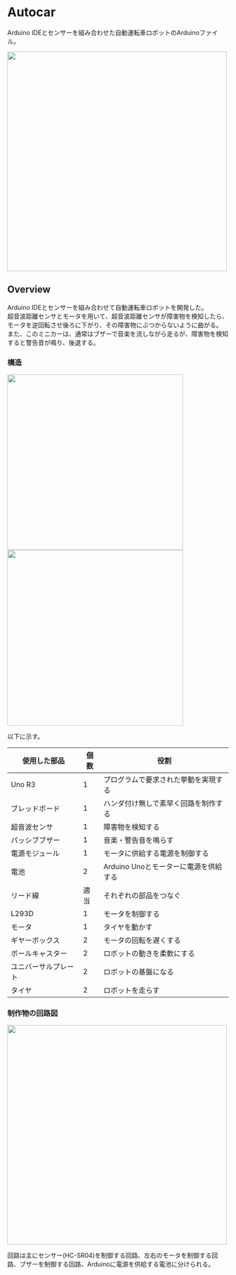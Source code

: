 # Autocar
Arduino IDEとセンサーを組み合わせた自動運転車ロボットのArduinoファイル。

<img src="https://github.com/aozam3/Autocar/assets/65112280/260c5cf0-9750-49e1-ad4e-e98cb39c290b.png" width="500">

## Overview
Arduino IDEとセンサーを組み合わせて自動運転車ロボットを開発した。<br/>
超音波距離センサとモータを用いて、超音波距離センサが障害物を検知したら、モータを逆回転させ後ろに下がり、その障害物にぶつからないように曲がる。<br/>
また、このミニカーは、通常はブザーで音楽を流しながら走るが、障害物を検知すると警告音が鳴り、後退する。<br/>

### 構造
<img src="https://github.com/aozam3/Autocar/assets/65112280/5d0e5fc1-26b6-4c85-a95a-2da6b8bd7d6d.png" width="400">
<img src="https://github.com/aozam3/Autocar/assets/65112280/a6a74501-d537-4d57-be9a-3329f3604e7b.png" width="400">

以下に示す。

| 使用した部品 | 個数 | 役割 |
| ---- | ---- | ---- |
| Uno R3 | 1 | プログラムで要求された挙動を実現する |
| ブレッドボード	 | 1 | ハンダ付け無しで素早く回路を制作する |
| 超音波センサ | 1 | 障害物を検知する |
| パッシブブザー | 1 | 音楽・警告音を鳴らす |
| 電源モジュール | 1 | モータに供給する電源を制御する |
| 電池 | 2 | Arduino Unoとモーターに電源を供給する |
| リード線 | 適当 | それぞれの部品をつなぐ |
| L293D | 1 | モータを制御する |
| モータ | 1 | タイヤを動かす |
| ギヤーボックス | 2 | モータの回転を遅くする |
| ボールキャスター | 2 | ロボットの動きを柔軟にする |
| ユニバーサルプレート | 2 | ロボットの基盤になる |
| タイヤ | 2 | ロボットを走らす |

### 制作物の回路図
<img src="https://github.com/aozam3/Autocar/assets/65112280/7f5e73d3-7fc6-48ff-8960-01c69f6337d1.png" width="500">

回路は主にセンサー(HC-SR04)を制御する回路、左右のモータを制御する回路、ブザーを制御する回路、Arduinoに電源を供給する電池に分けられる。
